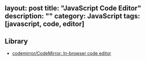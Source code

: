 layout: post
title: "JavaScript Code Editor"
description: ""
category: JavaScript
tags: [javascript, code, editor]
---

## Library

- [codemirror/CodeMirror: In-browser code editor](https://github.com/codemirror/codemirror)
